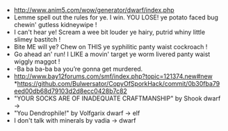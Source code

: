 * http://www.anim5.com/wow/generator/dwarf/index.php
*  Lemme spell out the rules for ye. I win. YOU LOSE! ye potato faced bug chewin' gutless kidneywipe ! 
*  I can't hear ye! Scream a wee bit louder ye hairy, putrid whiny little slimey bastitch ! 
*  Bite ME will ye? Chew on THIS ye syphilitic panty waist cockroach ! 
*  Go ahead an' run! I LIKE a movin' target ye worm livered panty waist wiggly maggot ! 
* -Ba ba ba-ba ba you’re gonna get murdered.
* http://www.bay12forums.com/smf/index.php?topic=121374.new#new
*https://github.com/Bulwersator/CopyOfSporkHack/commit/0b30fba79eed00db68d79103d2d8ecc0428b7c82
* "YOUR SOCKS ARE OF INADEQUATE CRAFTMANSHIP" by Shook dwarf ->
* "You Dendrophile!" by Volfgarix dwarf -> elf
* I don't talk with minerals by vadia -> dwarf
